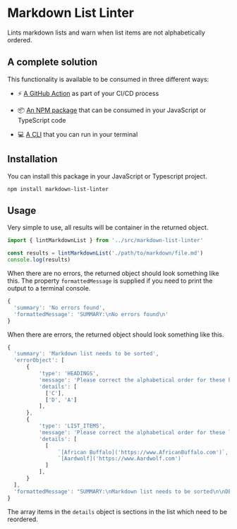 # Markdown List Linter

Lints markdown lists and warn when list items are not alphabetically ordered.

## A complete solution

This functionality is available to be consumed in three different ways:

- ⚡ [A GitHub Action](https://github.com/marketplace/actions/markdown-list-linter) as part of your CI/CD process

- 📦 [An NPM package](https://www.npmjs.com/package/markdown-list-linter) that can be consumed in your JavaScript or TypeScript code

- 💻 [A CLI](https://www.npmjs.com/package/markdown-list-linter-cli) that you can run in your terminal

## Installation

You can install this package in your JavaScript or Typescript project.

```shell
npm install markdown-list-linter
```

## Usage

Very simple to use, all results will be container in the returned object.

```typescript
import { lintMarkdownList } from '../src/markdown-list-linter'

const results = lintMarkdownList('./path/to/markdown/file.md')
console.log(results)
```

When there are no errors, the returned object should look something like this. The property `formattedMessage` is supplied if you need to print the output to a terminal console.

```js
{
  'summary': 'No errors found',
  'formattedMessage': 'SUMMARY:\nNo errors found\n'
}
```

When there are errors, the returned object should look something like this.

```js
{
  'summary': 'Markdown list needs to be sorted',
  'errorObject': [
      {
          'type': 'HEADINGS',
          'message': 'Please correct the alphabetical order for these heading items',
          'details': [
            ['C'],
            ['D', 'A']
          ],
      },
      {
          'type': 'LIST_ITEMS',
          'message': 'Please correct the alphabetical order for these list items',
          'details': [
            [
                `[African Buffalo]('https://www.AfricanBuffalo.com')`,
                `[Aardwolf]('https://www.Aardwolf.com')`
            ]
          ],
      }
  ],
  'formattedMessage': "SUMMARY:\nMarkdown list needs to be sorted\n\nDETAILS:\nPlease correct the alphabetical order for these heading items\n\tSection #1\n\t\tD\n\t\tA\n\t\tB\n\t\tC\n\nPlease correct the alphabetical order for these list items\n\tSection #1\n\t\t[African Buffalo]('https://www.AfricanBuffalo.com')\n\t\t[Aardwolf]('https://www.Aardwolf.com')\n\n\"
}
```

The array items in the `details` object is sections in the list which need to be reordered.
